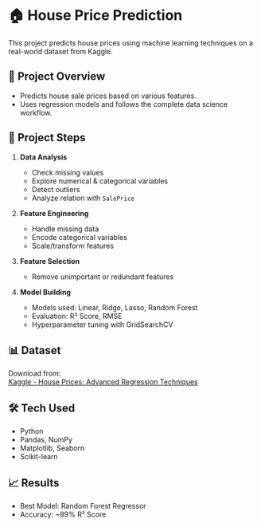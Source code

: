 # 🏠 House Price Prediction

This project predicts house prices using machine learning techniques on a real-world dataset from Kaggle.

## 📌 Project Overview

- Predicts house sale prices based on various features.
- Uses regression models and follows the complete data science workflow.

## 📂 Project Steps

1. **Data Analysis**
   - Check missing values
   - Explore numerical & categorical variables
   - Detect outliers
   - Analyze relation with `SalePrice`

2. **Feature Engineering**
   - Handle missing data
   - Encode categorical variables
   - Scale/transform features

3. **Feature Selection**
   - Remove unimportant or redundant features

4. **Model Building**
   - Models used: Linear, Ridge, Lasso, Random Forest
   - Evaluation: R² Score, RMSE
   - Hyperparameter tuning with GridSearchCV


## 📊 Dataset

Download from:  
[Kaggle - House Prices: Advanced Regression Techniques](https://www.kaggle.com/c/house-prices-advanced-regression-techniques/data)

## 🛠️ Tech Used

- Python
- Pandas, NumPy
- Matplotlib, Seaborn
- Scikit-learn

## 📈 Results

- Best Model: Random Forest Regressor  
- Accuracy: ~89% R² Score


